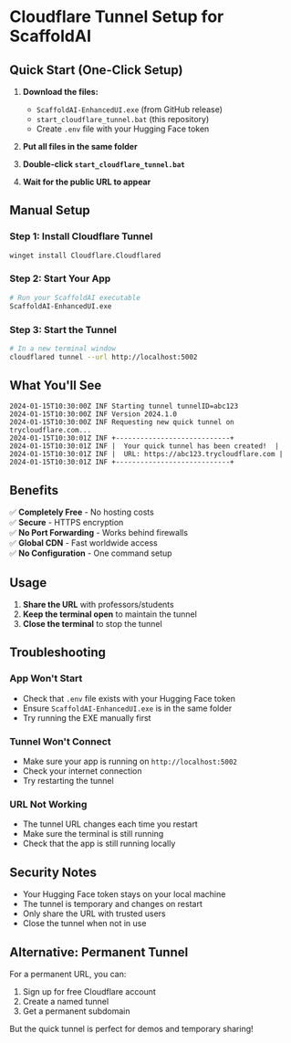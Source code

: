 # Cloudflare Tunnel Setup for ScaffoldAI

## Quick Start (One-Click Setup)

1. **Download the files:**
   - `ScaffoldAI-EnhancedUI.exe` (from GitHub release)
   - `start_cloudflare_tunnel.bat` (this repository)
   - Create `.env` file with your Hugging Face token

2. **Put all files in the same folder**

3. **Double-click `start_cloudflare_tunnel.bat`**

4. **Wait for the public URL to appear**

## Manual Setup

### Step 1: Install Cloudflare Tunnel
```bash
winget install Cloudflare.Cloudflared
```

### Step 2: Start Your App
```bash
# Run your ScaffoldAI executable
ScaffoldAI-EnhancedUI.exe
```

### Step 3: Start the Tunnel
```bash
# In a new terminal window
cloudflared tunnel --url http://localhost:5002
```

## What You'll See

```
2024-01-15T10:30:00Z INF Starting tunnel tunnelID=abc123
2024-01-15T10:30:00Z INF Version 2024.1.0
2024-01-15T10:30:00Z INF Requesting new quick tunnel on trycloudflare.com...
2024-01-15T10:30:01Z INF +----------------------------+
2024-01-15T10:30:01Z INF |  Your quick tunnel has been created!  |
2024-01-15T10:30:01Z INF |  URL: https://abc123.trycloudflare.com |
2024-01-15T10:30:01Z INF +----------------------------+
```

## Benefits

✅ **Completely Free** - No hosting costs  
✅ **Secure** - HTTPS encryption  
✅ **No Port Forwarding** - Works behind firewalls  
✅ **Global CDN** - Fast worldwide access  
✅ **No Configuration** - One command setup  

## Usage

1. **Share the URL** with professors/students
2. **Keep the terminal open** to maintain the tunnel
3. **Close the terminal** to stop the tunnel

## Troubleshooting

### App Won't Start
- Check that `.env` file exists with your Hugging Face token
- Ensure `ScaffoldAI-EnhancedUI.exe` is in the same folder
- Try running the EXE manually first

### Tunnel Won't Connect
- Make sure your app is running on `http://localhost:5002`
- Check your internet connection
- Try restarting the tunnel

### URL Not Working
- The tunnel URL changes each time you restart
- Make sure the terminal is still running
- Check that the app is still running locally

## Security Notes

- Your Hugging Face token stays on your local machine
- The tunnel is temporary and changes on restart
- Only share the URL with trusted users
- Close the tunnel when not in use

## Alternative: Permanent Tunnel

For a permanent URL, you can:
1. Sign up for free Cloudflare account
2. Create a named tunnel
3. Get a permanent subdomain

But the quick tunnel is perfect for demos and temporary sharing!
